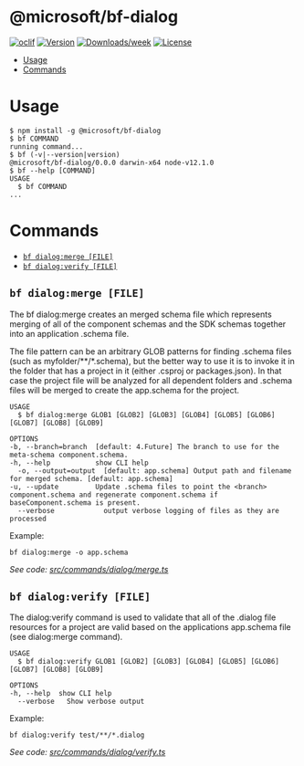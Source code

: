 @microsoft/bf-dialog
====================



[![oclif](https://img.shields.io/badge/cli-oclif-brightgreen.svg)](https://oclif.io)
[![Version](https://img.shields.io/npm/v/@microsoft/bf-dialog.svg)](https://npmjs.org/package/@microsoft/bf-dialog)
[![Downloads/week](https://img.shields.io/npm/dw/@microsoft/bf-dialog.svg)](https://npmjs.org/package/@microsoft/bf-dialog)
[![License](https://img.shields.io/npm/l/@microsoft/bf-dialog.svg)](https://github.com/microsoft/botframework-cli/blob/master/package.json)

<!-- toc -->
* [Usage](#usage)
* [Commands](#commands)
<!-- tocstop -->
# Usage
<!-- usage -->
```sh-session
$ npm install -g @microsoft/bf-dialog
$ bf COMMAND
running command...
$ bf (-v|--version|version)
@microsoft/bf-dialog/0.0.0 darwin-x64 node-v12.1.0
$ bf --help [COMMAND]
USAGE
  $ bf COMMAND
...
```
<!-- usagestop -->
# Commands
<!-- commands -->
* [`bf dialog:merge [FILE]`](#bf-dialogmerge-file)
* [`bf dialog:verify [FILE]`](#bf-dialogverify-file)

## `bf dialog:merge [FILE]`

The bf dialog:merge creates an merged schema file which represents merging of all of the component
schemas and the SDK schemas together into an application .schema file.

The file pattern can be an arbitrary GLOB patterns for finding .schema files (such as myfolder/**/*.schema), but
the better way to use it is to invoke it in the folder that has a project in it (either .csproj or packages.json).
In that case the project file will be analyzed for all dependent folders and .schema files will be merged to create
the app.schema for the project.

```
USAGE
  $ bf dialog:merge GLOB1 [GLOB2] [GLOB3] [GLOB4] [GLOB5] [GLOB6] [GLOB7] [GLOB8] [GLOB9]

OPTIONS                                                                                                                                                                                                                                                                                           -b, --branch=branch  [default: 4.Future] The branch to use for the meta-schema component.schema.                                                                                                                                                                                                -h, --help           show CLI help
  -o, --output=output  [default: app.schema] Output path and filename for merged schema. [default: app.schema]                                                                                                                                                                                  -u, --update         Update .schema files to point the <branch> component.schema and regenerate component.schema if baseComponent.schema is present.
  --verbose            output verbose logging of files as they are processed
```

Example:
```
bf dialog:merge -o app.schema
```

_See code: [src/commands/dialog/merge.ts](https://github.com/microsoft/botframework-cli/blob/v0.0.0/src/commands/dialog/merge.ts)_

## `bf dialog:verify [FILE]`

The dialog:verify command is used to validate that all of the .dialog file resources for a project are valid based on the 
applications app.schema file (see dialog:merge command).

```
USAGE
  $ bf dialog:verify GLOB1 [GLOB2] [GLOB3] [GLOB4] [GLOB5] [GLOB6] [GLOB7] [GLOB8] [GLOB9]

OPTIONS                                                                                                                                                                                                                                                                                           -h, --help  show CLI help
  --verbose   Show verbose output
```

Example:
```
bf dialog:verify test/**/*.dialog
```

_See code: [src/commands/dialog/verify.ts](https://github.com/microsoft/botframework-cli/blob/v0.0.0/src/commands/dialog/verify.ts)_
